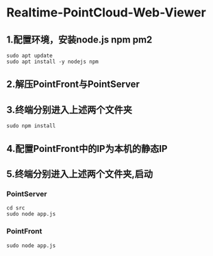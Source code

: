 # Realtime-PointCloud-Web-Viewer

## 1.配置环境，安装node.js npm pm2
```shell
sudo apt update
sudo apt install -y nodejs npm
```

## 2.解压PointFront与PointServer

## 3.终端分别进入上述两个文件夹
```shell
sudo npm install
```

## 4.配置PointFront中的IP为本机的静态IP

## 5.终端分别进入上述两个文件夹,启动
### PointServer
```shell
cd src
sudo node app.js
```
### PointFront
```shell
sudo node app.js
```